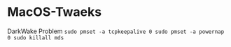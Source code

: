 # MacOS-Twaeks

DarkWake Problem
``
sudo pmset -a tcpkeepalive 0
sudo pmset -a powernap 0
sudo killall mds
``

